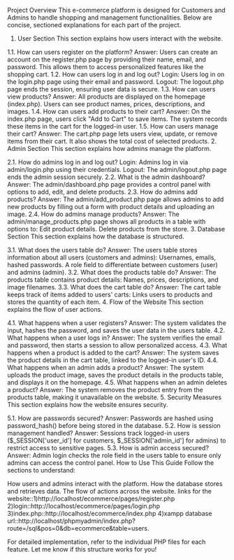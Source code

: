 Project Overview
This e-commerce platform is designed for Customers and Admins to handle shopping and management functionalities. Below are concise, sectioned explanations for each part of the project.

1. User Section
This section explains how users interact with the website.

1.1. How can users register on the platform?
Answer: Users can create an account on the register.php page by providing their name, email, and password. This allows them to access personalized features like the shopping cart.
1.2. How can users log in and log out?
Login: Users log in on the login.php page using their email and password.
Logout: The logout.php page ends the session, ensuring user data is secure.
1.3. How can users view products?
Answer: All products are displayed on the homepage (index.php). Users can see product names, prices, descriptions, and images.
1.4. How can users add products to their cart?
Answer: On the index.php page, users click "Add to Cart" to save items. The system records these items in the cart for the logged-in user.
1.5. How can users manage their cart?
Answer: The cart.php page lets users view, update, or remove items from their cart. It also shows the total cost of selected products.
2. Admin Section
This section explains how admins manage the platform.

2.1. How do admins log in and log out?
Login: Admins log in via admin/login.php using their credentials.
Logout: The admin/logout.php page ends the admin session securely.
2.2. What is the admin dashboard?
Answer: The admin/dashboard.php page provides a control panel with options to add, edit, and delete products.
2.3. How do admins add products?
Answer: The admin/add_product.php page allows admins to add new products by filling out a form with product details and uploading an image.
2.4. How do admins manage products?
Answer: The admin/manage_products.php page shows all products in a table with options to:
Edit product details.
Delete products from the store.
3. Database Section
This section explains how the database is structured.

3.1. What does the users table do?
Answer: The users table stores information about all users (customers and admins):
Usernames, emails, hashed passwords.
A role field to differentiate between customers (user) and admins (admin).
3.2. What does the products table do?
Answer: The products table contains product details:
Names, prices, descriptions, and image filenames.
3.3. What does the cart table do?
Answer: The cart table keeps track of items added to users' carts:
Links users to products and stores the quantity of each item.
4. Flow of the Website
This section explains the flow of user actions.

4.1. What happens when a user registers?
Answer: The system validates the input, hashes the password, and saves the user data in the users table.
4.2. What happens when a user logs in?
Answer: The system verifies the email and password, then starts a session to allow personalized access.
4.3. What happens when a product is added to the cart?
Answer: The system saves the product details in the cart table, linked to the logged-in user's ID.
4.4. What happens when an admin adds a product?
Answer: The system uploads the product image, saves the product details in the products table, and displays it on the homepage.
4.5. What happens when an admin deletes a product?
Answer: The system removes the product entry from the products table, making it unavailable on the website.
5. Security Measures
This section explains how the website ensures security.

5.1. How are passwords secured?
Answer: Passwords are hashed using password_hash() before being stored in the database.
5.2. How is session management handled?
Answer: Sessions track logged-in users ($_SESSION['user_id'] for customers, $_SESSION['admin_id'] for admins) to restrict access to sensitive pages.
5.3. How is admin access secured?
Answer: Admin login checks the role field in the users table to ensure only admins can access the control panel.
How to Use This Guide
Follow the sections to understand:

How users and admins interact with the platform.
How the database stores and retrieves data.
The flow of actions across the website.
links for the website::1)http://localhost/ecommerce/pages/register.php
2)login::http://localhost/ecommerce/pages/login.php
3)index.php::http://localhost/ecommerce/index.php
4)xampp database url::http://localhost/phpmyadmin/index.php?route=/sql&pos=0&db=ecommerce&table=users.

For detailed implementation, refer to the individual PHP files for each feature. Let me know if this structure works for you!
